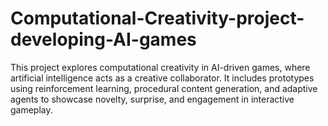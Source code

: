 # Computational-Creativity-project-developing-AI-games
This project explores computational creativity in AI-driven games, where artificial intelligence acts as a creative collaborator. It includes prototypes using reinforcement learning, procedural content generation, and adaptive agents to showcase novelty, surprise, and engagement in interactive gameplay.
